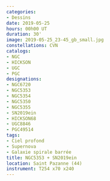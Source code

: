 ```yaml
---
categories:
- Dessins
date: 2019-05-25
hours: 00h00 UT
duration: 30'
image: 2019-05-25_23-45_gb_small.jpg
constellations: CVN
catalogs:
- NGC
- HICKSON
- UGC
- PGC
designations:
- NGC6720 
- NGC5353
- NGC5354
- NGC5350
- NGC5355
- SN2019ein
- HICKSON68
- UGC8846
- PGC49514
tags:
- Ciel profond
- Supernova
- Galaxie spirale barrée
title: NGC5353 + SN2019ein 
location: Saint Pazanne (44)
instrument: T254 x70 x240
---
```

